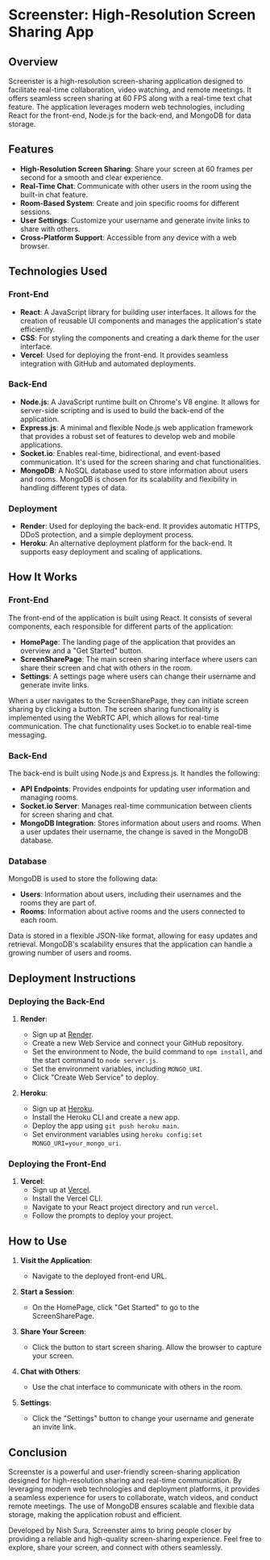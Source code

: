 # Screenster: High-Resolution Screen Sharing App

## Overview

Screenster is a high-resolution screen-sharing application designed to facilitate real-time collaboration, video watching, and remote meetings. It offers seamless screen sharing at 60 FPS along with a real-time text chat feature. The application leverages modern web technologies, including React for the front-end, Node.js for the back-end, and MongoDB for data storage.

## Features

- **High-Resolution Screen Sharing**: Share your screen at 60 frames per second for a smooth and clear experience.
- **Real-Time Chat**: Communicate with other users in the room using the built-in chat feature.
- **Room-Based System**: Create and join specific rooms for different sessions.
- **User Settings**: Customize your username and generate invite links to share with others.
- **Cross-Platform Support**: Accessible from any device with a web browser.

## Technologies Used

### Front-End

- **React**: A JavaScript library for building user interfaces. It allows for the creation of reusable UI components and manages the application's state efficiently.
- **CSS**: For styling the components and creating a dark theme for the user interface.
- **Vercel**: Used for deploying the front-end. It provides seamless integration with GitHub and automated deployments.

### Back-End

- **Node.js**: A JavaScript runtime built on Chrome's V8 engine. It allows for server-side scripting and is used to build the back-end of the application.
- **Express.js**: A minimal and flexible Node.js web application framework that provides a robust set of features to develop web and mobile applications.
- **Socket.io**: Enables real-time, bidirectional, and event-based communication. It's used for the screen sharing and chat functionalities.
- **MongoDB**: A NoSQL database used to store information about users and rooms. MongoDB is chosen for its scalability and flexibility in handling different types of data.

### Deployment

- **Render**: Used for deploying the back-end. It provides automatic HTTPS, DDoS protection, and a simple deployment process.
- **Heroku**: An alternative deployment platform for the back-end. It supports easy deployment and scaling of applications.

## How It Works

### Front-End

The front-end of the application is built using React. It consists of several components, each responsible for different parts of the application:

- **HomePage**: The landing page of the application that provides an overview and a "Get Started" button.
- **ScreenSharePage**: The main screen sharing interface where users can share their screen and chat with others in the room.
- **Settings**: A settings page where users can change their username and generate invite links.

When a user navigates to the ScreenSharePage, they can initiate screen sharing by clicking a button. The screen sharing functionality is implemented using the WebRTC API, which allows for real-time communication. The chat functionality uses Socket.io to enable real-time messaging.

### Back-End

The back-end is built using Node.js and Express.js. It handles the following:

- **API Endpoints**: Provides endpoints for updating user information and managing rooms.
- **Socket.io Server**: Manages real-time communication between clients for screen sharing and chat.
- **MongoDB Integration**: Stores information about users and rooms. When a user updates their username, the change is saved in the MongoDB database.

### Database

MongoDB is used to store the following data:

- **Users**: Information about users, including their usernames and the rooms they are part of.
- **Rooms**: Information about active rooms and the users connected to each room.

Data is stored in a flexible JSON-like format, allowing for easy updates and retrieval. MongoDB's scalability ensures that the application can handle a growing number of users and rooms.

## Deployment Instructions

### Deploying the Back-End

1. **Render**:
   - Sign up at [Render](https://render.com).
   - Create a new Web Service and connect your GitHub repository.
   - Set the environment to Node, the build command to `npm install`, and the start command to `node server.js`.
   - Set the environment variables, including `MONGO_URI`.
   - Click "Create Web Service" to deploy.

2. **Heroku**:
   - Sign up at [Heroku](https://www.heroku.com).
   - Install the Heroku CLI and create a new app.
   - Deploy the app using `git push heroku main`.
   - Set environment variables using `heroku config:set MONGO_URI=your_mongo_uri`.

### Deploying the Front-End

1. **Vercel**:
   - Sign up at [Vercel](https://vercel.com).
   - Install the Vercel CLI.
   - Navigate to your React project directory and run `vercel`.
   - Follow the prompts to deploy your project.

## How to Use

1. **Visit the Application**:
   - Navigate to the deployed front-end URL.

2. **Start a Session**:
   - On the HomePage, click "Get Started" to go to the ScreenSharePage.

3. **Share Your Screen**:
   - Click the button to start screen sharing. Allow the browser to capture your screen.

4. **Chat with Others**:
   - Use the chat interface to communicate with others in the room.

5. **Settings**:
   - Click the "Settings" button to change your username and generate an invite link.

## Conclusion

Screenster is a powerful and user-friendly screen-sharing application designed for high-resolution sharing and real-time communication. By leveraging modern web technologies and deployment platforms, it provides a seamless experience for users to collaborate, watch videos, and conduct remote meetings. The use of MongoDB ensures scalable and flexible data storage, making the application robust and efficient.

Developed by Nish Sura, Screenster aims to bring people closer by providing a reliable and high-quality screen-sharing experience. Feel free to explore, share your screen, and connect with others seamlessly.
